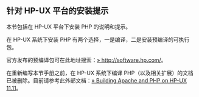 针对 HP-UX 平台的安装提示
-------------------------

本节包括在 HP-UX 平台下安装 PHP 的说明和提示。

在 HP-UX 系统下安装 PHP 有两个选择，一是编译，二是安装预编译的可执行包。

官方发布的预编译包可在此地址搜索：<a href="http://software.hp.com/" class="link external">» http://software.hp.com/</a>。

在重新编写本节手册之前，在 HP-UX 系统下编译
PHP（以及相关扩展）的文档已被删除。目前请参考此外部文档：<a href="http://www.tekwire.net/joomla/building/apache/http-hpux-11-11" class="link external">» Building Apache and PHP on HP-UX 11.11</a>。
